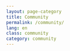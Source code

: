 ```yaml
---
layout: page-category
title: Community
permalink: /community/
lang: en
class: community
category: community
---
```

